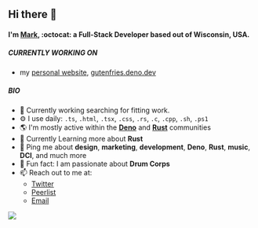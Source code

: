 ## Hi there :wave:

#### I'm [Mark](https://gutenfries.deno.dev), :octocat: a Full-Stack Developer based out of Wisconsin, USA.

##### CURRENTLY WORKING ON

-   my [personal website](https://github.com/gutenfries/gutenfries.deno.dev), [gutenfries.deno.dev](https://gutenfries.deno.dev)

##### BIO

-   :office: Currently working searching for fitting work.
-   :gear: I use daily: `.ts`, `.html`, `.tsx`, `.css`, `.rs`, `.c`, `.cpp`, `.sh`, `.ps1`
-   :earth_americas: I'm mostly active within the **[Deno](https://deno.land)** and **[Rust](https://rust-lang.org)** communities
-   :seedling: Currently Learning more about **Rust**
-   :speech_balloon: Ping me about **design**, **marketing**, **development**, **Deno**, **Rust**, **music**, **DCI**, and much more
-   :drum: Fun fact: I am passionate about **Drum Corps**
-   :mailbox: Reach out to me at:
    -   [Twitter](https://twitter.com/gutenfries)
    -   [Peerlist](https://peerlist.io/gutenfries)
    -   [Email](mailto:gutenfries@gmail.com)

![](https://wakatime.com/share/@gutenfries/10b2a263-b9c7-4377-a495-90b766a5dff5.svg)

